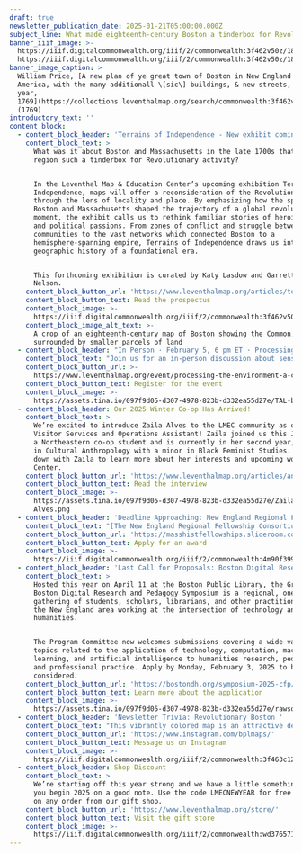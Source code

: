 ```yaml
---
draft: true
newsletter_publication_date: 2025-01-21T05:00:00.000Z
subject_line: What made eighteenth-century Boston a tinderbox for Revolutionary activity?
banner_iiif_image: >-
  https://iiif.digitalcommonwealth.org/iiif/2/commonwealth:3f462v50z/1877,1053,7432,2853/1450,/0/default.jpg](https://prod-files-secure.s3.us-west-2.amazonaws.com/5fd9e057-cb3d-4095-bdcf-6bed5e3d3829/0f9580ce-9c35-441d-9592-f65c504b6f26/default.jpg) 
  https://iiif.digitalcommonwealth.org/iiif/2/commonwealth:3f462v50z/1877,1053,7432,2853/1450,/0/default.jpg
banner_image_caption: >
  William Price, [A new plan of ye great town of Boston in New England in
  America, with the many additionall \[sic\] buildings, & new streets, to the
  year,
  1769](https://collections.leventhalmap.org/search/commonwealth:3f462v496)
  (1769)
introductory_text: ''
content_block:
  - content_block_header: 'Terrains of Independence - New exhibit coming April 2025 '
    content_block_text: >
      What was it about Boston and Massachusetts in the late 1700s that made the
      region such a tinderbox for Revolutionary activity?


      In the Leventhal Map & Education Center’s upcoming exhibition Terrains of
      Independence, maps will offer a reconsideration of the Revolutionary War
      through the lens of locality and place. By emphasizing how the spaces of
      Boston and Massachusetts shaped the trajectory of a global revolutionary
      moment, the exhibit calls us to rethink familiar stories of heroic deeds
      and political passions. From zones of conflict and struggle between
      communities to the vast networks which connected Boston to a
      hemisphere-spanning empire, Terrains of Independence draws us into the
      geographic history of a foundational era.


      This forthcoming exhibition is curated by Katy Lasdow and Garrett Dash
      Nelson.
    content_block_button_url: 'https://www.leventhalmap.org/articles/terrains-of-independence-preview/'
    content_block_button_text: Read the prospectus
    content_block_image: >-
      https://iiif.digitalcommonwealth.org/iiif/2/commonwealth:3f462v50z/2323,679,2666,5165/,1200/0/default.jpg
    content_block_image_alt_text: >-
      A crop of an eighteenth-century map of Boston showing the Common,
      surrounded by smaller parcels of land
  - content_block_header: "In Person · February 5, 6 pm ET · Processing the Environment:\_A Conversation on Sensors"
    content_block_text: "Join us for an in-person discussion about sensors and environmental data, moderated by LMEC staff\_Ian Spangler\_and\_Emily Bowe\_(co-curators of the Leventhal Center’s current exhibition,\_[Processing Place](https://www.leventhalmap.org/digital-exhibitions/processing-place/)). You’ll learn about the contemporary digital technologies that quietly monitor the world around us, including what kinds of data that can and can’t be collected, how people decide where to install sensors, and how the data is processed and transformed into actionable policies.\n"
    content_block_button_url: >-
      https://www.leventhalmap.org/event/processing-the-environment-a-conversation-on-sensors/
    content_block_button_text: Register for the event
    content_block_image: >-
      https://assets.tina.io/097f9d05-d307-4978-823b-d332ea55d27e/TAL-boston-harbor-SKYLINEVSOG0423-8e59cfd18f134c758a36a9d9d58d1333.jpg
  - content_block_header: Our 2025 Winter Co-op Has Arrived!
    content_block_text: >
      We’re excited to introduce Zaila Alves to the LMEC community as our
      Visitor Services and Operations Assistant! Zaila joined us this January as
      a Northeastern co-op student and is currently in her second year, majoring
      in Cultural Anthropology with a minor in Black Feminist Studies. We sat
      down with Zaila to learn more about her interests and upcoming work at the
      Center.
    content_block_button_url: 'https://www.leventhalmap.org/articles/an-interview-with-zaila-alves/'
    content_block_button_text: Read the interview
    content_block_image: >-
      https://assets.tina.io/097f9d05-d307-4978-823b-d332ea55d27e/Zaila
      Alves.png
  - content_block_header: 'Deadline Approaching: New England Regional Fellowship Consortium'
    content_block_text: "[The New England Regional Fellowship Consortium](https://dhpiczrab.cc.rs6.net/tn.jsp?f=001_FoUwlDy54AJKpEp_9buUe5KgLoPKEFnFOZHhrtSVAbM2-Kh6Zjp1djrJeSTEgGTMTpWYOyHnB3rwYG-r87yjfFwMzJ3SAPwzIaWAj2CORd5W4xMlyqxxqOMp8EwLZX6JpZxVFIL_8wi3nQ7PnOvAQQuMtglFID7_u6ucSX3WwbUzoSu4PJWCw==\\&c=dePAa-8Zk6iZdo8Nnqt1wxRgW_6ydzl3UxPig28tywKPyf-uxC5W-g==\\&ch=vZl1CCod270t4HRPWVsRwCXclZ0FFBA5bnYAMo2ZlbyIEUAib_bSgg==), a collaboration of 30 major cultural agencies, will offer at least two dozen awards in the 2025–2026\_application cycle.\_Each grant will provide a stipend of $5,000 for a minimum of eight weeks of research at participating institutions. These grants are designed to encourage projects that draw on the resources of several institutions.\_Please review the information provided by\_[participating institutions](https://dhpiczrab.cc.rs6.net/tn.jsp?f=001_FoUwlDy54AJKpEp_9buUe5KgLoPKEFnFOZHhrtSVAbM2-Kh6Zjp1d8775j3o0YxVMR1veVr1jzGA4imbdfCPyHmAaPNBD1pmbUfbmmbtOBUg8MePNN6lFjY8zLU0n05RrvXn-qQIlOd1G6E7O-r23oUQOeuTtpezKAbiVXzBvODFkQM08BHkz9kOPbzTSuc8ZsjQGaaBJg=\\&c=dePAa-8Zk6iZdo8Nnqt1wxRgW_6ydzl3UxPig28tywKPyf-uxC5W-g==\\&ch=vZl1CCod270t4HRPWVsRwCXclZ0FFBA5bnYAMo2ZlbyIEUAib_bSgg==)\_to learn more about their resources, research policies, and hours. Apply by Saturday, February 1, 2025 to be considered.\n"
    content_block_button_url: 'https://masshistfellowships.slideroom.com/#/login/program/81372'
    content_block_button_text: Apply for an award
    content_block_image: >-
      https://iiif.digitalcommonwealth.org/iiif/2/commonwealth:4m90f399t/508,286,3060,3723/1200,/0/default.jpg
  - content_block_header: 'Last Call for Proposals: Boston Digital Research and Pedagogy Symposium'
    content_block_text: >
      Hosted this year on April 11 at the Boston Public Library, the Greater
      Boston Digital Research and Pedagogy Symposium is a regional, one-day
      gathering of students, scholars, librarians, and other practitioners from
      the New England area working at the intersection of technology and the
      humanities.


      The Program Committee now welcomes submissions covering a wide variety of
      topics related to the application of technology, computation, machine
      learning, and artificial intelligence to humanities research, pedagogy,
      and professional practice. Apply by Monday, February 3, 2025 to be
      considered.
    content_block_button_url: 'https://bostondh.org/symposium-2025-cfp/'
    content_block_button_text: Learn more about the application
    content_block_image: >-
      https://assets.tina.io/097f9d05-d307-4978-823b-d332ea55d27e/rawson-talk.jpg.png
  - content_block_header: 'Newsletter Trivia: Revolutionary Boston '
    content_block_text: "This vibrantly colored map is an attractive depiction of Boston during the Revolutionary War (and will be featured in Terrains of Independence). The map emphasizes key military features such as forts, defensive works, and troop positions. It shows “the true situation of His Majesty's army, and also those of the rebels” just after which important battle/s?\n\n1. Battle of Chelsea Creek\n2. Battle of Menotomy\n3. Battles of Lexington and Concord\n4. Battle of Bunker Hill\n\nThe answer to last newsletter’s question (“Which area of Boston most recently underwent significant landfilling?”) is Logan International Airport.\n\nCorrect answers will be included in a random draw—the winner will receive the next three\_[Map of the Month club](https://www.leventhalmap.org/donate/map-of-the-month/)\_postcards for free.\_Congratulations to our last winner, Robin!\_In order to enter, make sure you follow us on\_[Instagram](https://www.instagram.com/bplmaps/)\_or\_[Facebook](https://www.facebook.com/bplmaps)\_and direct message or email us the answer to the following question. We’ll accept answers until January 27 at 9 am ET.\n"
    content_block_button_url: 'https://www.instagram.com/bplmaps/'
    content_block_button_text: Message us on Instagram
    content_block_image: >-
      https://iiif.digitalcommonwealth.org/iiif/2/commonwealth:3f463c12t/1997,1086,3389,4152/1200,/0/default.jpg
  - content_block_header: Shop Discount
    content_block_text: >
      We’re starting off this year strong and we have a little something to help
      you begin 2025 on a good note. Use the code LMECNEWYEAR for free shipping
      on any order from our gift shop. 
    content_block_button_url: 'https://www.leventhalmap.org/store/'
    content_block_button_text: Visit the gift store
    content_block_image: >-
      https://iiif.digitalcommonwealth.org/iiif/2/commonwealth:wd3765711/5592,1538,1610,1640/,1200/0/default.jpg
---
```


